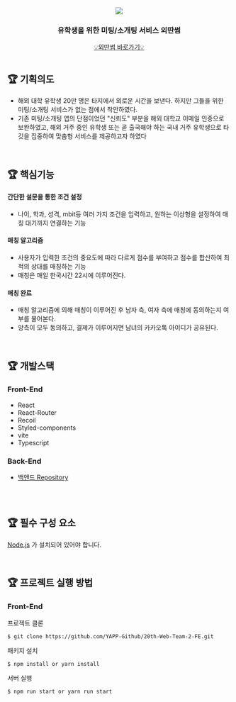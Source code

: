 <div align="center">
    <img src="https://user-images.githubusercontent.com/84016039/188946976-3272ae76-0a70-4d5b-a584-9cd7423aa34f.png" />
</div>

### <div align="center">유학생을 위한 미팅/소개팅 서비스 외딴썸</div>

<div align="center">
    <a href="https://intro.lonessum.com/">💡외딴썸 바로가기💡</a>
</div>

<br />

## 🏆 기획의도

- 해외 대학 유학생 20만 명은 타지에서 외로운 시간을 보낸다. 하지만 그들을 위한 미팅/소개팅 서비스가 없는 점에서 착안하였다.
- 기존 미팅/소개팅 앱의 단점이었던 "신뢰도" 부분을 해외 대학교 이메일 인증으로 보완하였고, 해외 거주 중인 유학생 또는 곧 출국해야 하는 국내 거주 유학생으로 타깃을 집중하여 맞춤형 서비스를 제공하고자 하였다
<br />

## 🏆 핵심기능

#### 간단한 설문을 통한 조건 설정
  - 나이, 학과, 성격, mbit등 여러 가지 조건을 입력하고, 원하는 이상형을 설정하여 매칭 대기까지 연결하는 기능 
#### 매칭 알고리즘
  - 사용자가 입력한 조건의 중요도에 따라 다르게 점수를 부여하고 점수를 합산하여 최적의 상대를 매칭하는 기능
  - 매칭은 매일 한국시간 22시에 이루어진다. 
#### 매칭 완료
  - 매칭 알고리즘에 의해 매칭이 이루어진 후 남자 측, 여자 측에 매칭에 동의하는지 여부를 물어본다.
  - 양측이 모두 동의하고, 결제가 이루어지면 남녀의 카카오톡 아이디가 공유된다.

<br />

## 🏆 개발스택

### Front-End

- React
- React-Router
- Recoil
- Styled-components
- vite
- Typescript

### Back-End

- [백앤드 Repository](https://github.com/YAPP-Github/20th-Web-Team-2-BE)

<br />


<br />

## 🏆 필수 구성 요소

[Node.js](https://nodejs.org/ko/) 가 설치되어 있어야 합니다.

<br />

## 🏆 프로젝트 실행 방법

### Front-End

프로젝트 클론

```shell
$ git clone https://github.com/YAPP-Github/20th-Web-Team-2-FE.git
```

패키지 설치

```shell
$ npm install or yarn install
```

서버 실행

```shell
$ npm run start or yarn run start
```